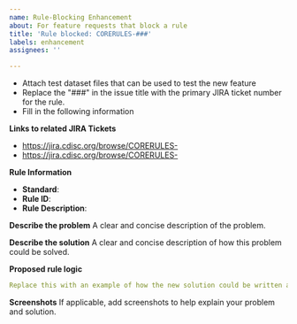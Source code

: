 ```yaml
---
name: Rule-Blocking Enhancement
about: For feature requests that block a rule
title: 'Rule blocked: CORERULES-###'
labels: enhancement
assignees: ''

---
```


- Attach test dataset files that can be used to test the new feature
- Replace the "###" in the issue title with the primary JIRA ticket number for the rule. 
- Fill in the following information

**Links to related JIRA Tickets**
- https://jira.cdisc.org/browse/CORERULES-
- https://jira.cdisc.org/browse/CORERULES-

**Rule Information**
- **Standard**:
- **Rule ID**:
- **Rule Description**:

**Describe the problem**
A clear and concise description of the problem.

**Describe the solution**
A clear and concise description of how this problem could be solved.

**Proposed rule logic**
```yaml
Replace this with an example of how the new solution could be written as a rule
```

**Screenshots**
If applicable, add screenshots to help explain your problem and solution.
